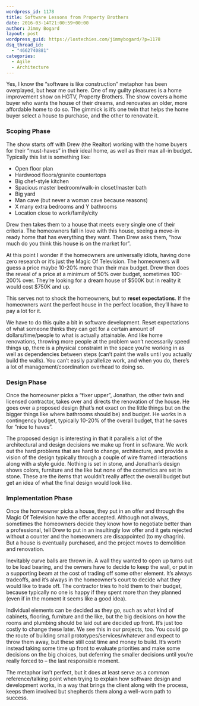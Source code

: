 ```yaml
---
wordpress_id: 1178
title: Software Lessons from Property Brothers
date: 2016-03-14T21:00:59+00:00
author: Jimmy Bogard
layout: post
wordpress_guid: https://lostechies.com/jimmybogard/?p=1178
dsq_thread_id:
  - "4662740881"
categories:
  - Agile
  - Architecture
---
```

Yes, I know the “software is like construction” metaphor has been overplayed, but hear me out here. One of my guilty pleasures is a home improvement show on HGTV, Property Brothers. The show covers a home buyer who wants the house of their dreams, and renovates an older, more affordable home to do so. The gimmick is it’s one twin that helps the home buyer select a house to purchase, and the other to renovate it.

### 

### Scoping Phase

The show starts off with Drew (the Realtor) working with the home buyers for their “must-haves” in their ideal home, as well as their max all-in budget. Typically this list is something like:

  * Open floor plan
  * Hardwood floors/granite countertops
  * Big chef-style kitchen
  * Spacious master bedroom/walk-in closet/master bath
  * Big yard
  * Man cave (but never a woman cave because reasons)
  * X many extra bedrooms and Y bathrooms
  * Location close to work/family/city

Drew then takes them to a house that meets every single one of their criteria. The homeowners fall in love with this house, seeing a move-in ready home that has everything they want. Then Drew asks them, “how much do you think this house is on the market for”.

At this point I wonder if the homeowners are universally idiots, having done zero research or it’s just the Magic Of Television. The homeowners will guess a price maybe 10-20% more than their max budget. Drew then does the reveal of a price at a minimum of 50% over budget, sometimes 100-200% over. They’re looking for a dream house of $500K but in reality it would cost $750K and up.

This serves not to shock the homeowners, but to **reset expectations**. If the homeowners want the perfect house in the perfect location, they’ll have to pay a lot for it.

We have to do this quite a bit in software development. Reset expectations of what someone thinks they can get for a certain amount of dollars/time/people to what is actually attainable. And like home renovations, throwing more people at the problem won’t necessarily speed things up, there is a physical constraint in the space you’re working in as well as dependencies between steps (can’t paint the walls until you actually build the walls). You can’t easily parallelize work, and when you do, there’s a lot of management/coordination overhead to doing so.

### Design Phase

Once the homeowner picks a “fixer upper”, Jonathan, the other twin and licensed contractor, takes over and directs the renovation of the house. He goes over a proposed design (that’s not exact on the little things but on the bigger things like where bathrooms should be) and budget. He works in a contingency budget, typically 10-20% of the overall budget, that he saves for “nice to haves”.

The proposed design is interesting in that it parallels a lot of the architectural and design decisions we make up front in software. We work out the hard problems that are hard to change, architecture, and provide a vision of the design typically through a couple of wire framed interactions along with a style guide. Nothing is set in stone, and Jonathan’s design shows colors, furniture and the like but none of the cosmetics are set in stone. These are the items that wouldn’t really affect the overall budget but get an idea of what the final design would look like.

### Implementation Phase

Once the homeowner picks a house, they put in an offer and through the Magic Of Television have the offer accepted. Although not always, sometimes the homeowners decide they know how to negotiate better than a professional, tell Drew to put in an insultingly low offer and it gets rejected without a counter and the homeowners are disappointed (to my chagrin). But a house is eventually purchased, and the project moves to demolition and renovation.

Inevitably curve balls are thrown in. A wall they wanted to open up turns out to be load bearing, and the owners have to decide to keep the wall, or put in a supporting beam at the cost of trading off some other element. It’s always tradeoffs, and it’s always in the homeowner’s court to decide what they would like to trade off. The contractor tries to hold them to their budget, because typically no one is happy if they spent more than they planned (even if in the moment it seems like a good idea).

Individual elements can be decided as they go, such as what kind of cabinets, flooring, furniture and the like, but the big decisions on how the rooms and plumbing should be laid out are decided up front. It’s just too costly to change these later. We see this in our projects, too. You could go the route of building small prototypes/services/whatever and expect to throw them away, but these still cost time and money to build. It’s worth instead taking some time up front to evaluate priorities and make some decisions on the big choices, but deferring the smaller decisions until you’re really forced to – the last responsible moment.

The metaphor isn’t perfect, but it does at least serve as a common reference/talking point when trying to explain how software design and development works, in a way that brings the client along with the process, keeps them involved but shepherds them along a well-worn path to success.